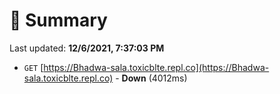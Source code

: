 # 📖 Summary
Last updated: **12/6/2021, 7:37:03 PM**

- `GET` [https://Bhadwa-sala.toxicblte.repl.co](https://Bhadwa-sala.toxicblte.repl.co) - **Down** (4012ms)
